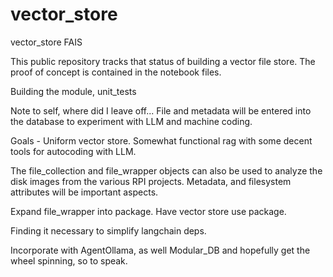 # vector_store
vector_store FAIS

This public repository tracks that status of building a vector file store.
The proof of concept is contained in the notebook files.

Building the module, unit_tests

Note to self, where did I leave off... 
File and metadata will be entered into the database to experiment with LLM and machine coding. 

Goals -
Uniform vector store.
Somewhat functional rag with some decent tools for autocoding with LLM.



The file_collection and file_wrapper objects can also be used to analyze the disk images from the various RPI projects.
Metadata, and filesystem attributes will be important aspects.

Expand file_wrapper into package.
Have vector store use package.

Finding it necessary to simplify langchain deps.

Incorporate with AgentOllama, as well Modular_DB and hopefully get the wheel spinning, so to speak.
